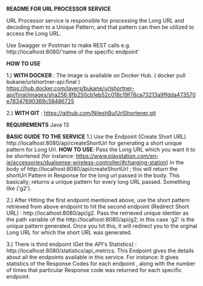 **README FOR URL PROCESSOR SERVICE**

URL Processor service is responsible for processing the Long URL and decoding them to a Unique
Pattern, and that pattern can then  be utilized to access the Long URL.

Use Swagger or Postman to make REST calls e.g. http://localhost:8080/'name of the specific endpoint'

**HOW TO USE**

1.) **WITH DOCKER**  : The image is available on Docker Hub. 
( docker pull bukane/urlshortner-api:final )
https://hub.docker.com/layers/bukane/urlshortner-api/final/images/sha256:8fb250cb1eb52c018c19f78ca73213a9ffdda473570e78347690369c58486725

2.) **WITH GIT** :
https://github.com/NileshBu/UrlShortener.git


**REQUIREMENTS**
Java 13 

**BASIC GUIDE TO THE SERVICE**
1.) Use the Endpoint (Create Short URL) http://localhost:8080/api/createShortUrl for generating a 
short unique pattern for Long Url.
**HOW TO USE**: Pass the Long URL which you want it to be shortened 
(for instance: https://www.playstation.com/en-ie/accessories/dualsense-wireless-controller/#charging-station)
in the body of http://localhost:8080/api/createShortUrl ; this will return the shortUrl Pattern in Response 
for the long url passed in the body.
This basically; returns a unique pattern for every long URL passed. Something like ('g2').

2.) After Hitting the first endpoint mentioned above, use the short pattern retrieved from above
endpoint to hit the second endpoint (Redirect Short URL)  : http://localhost:8080/api/g2. Pass the
retrieved unique identier as the path variable of the http://localhost:8080/api/g2; in this case
'g2' is the unique pattern generated.
Once you hit this, it will redirect you to the orginal Long URL for which the short URL was generated. 

3.) There is third endpoint (Get the API's Statistics) : http://localhost:8080/statistics/api_metrics.
This Endpoint gives the  details about all the endpoints available in this service.
For instance: It gives statistics of the Response Codes for each endpoint , along with the number of times
that particular Response code was returned for each specific endpoint.
